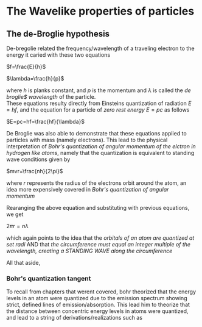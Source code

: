 # The Wavelike properties of particles

## The de-Broglie hypothesis

De-bregolie related the frequency/wavelength of a traveling electron to 
the energy it caried with these two equations

$f=\frac{E}{h}$

$\lambda=\frac{h}{p}$

where $h$ is planks constant, and $p$ is the momentum and $\lambda$ is called the
_de broglie$ wavelength_ of the particle.  
These equations resulty directly from Einsteins quantization of radiation 
$E=hf$, and the equation for a particle of _zero rest energy_ $E=pc$ as follows

$E=pc=hf=\frac{hf}{\lambda}$

De Broglie was also able to demonstrate that these equations applied to
particles with mass (namely electrons). This lead to the physical interpretation
of _Bohr's quantization of angular momentum of the elctron in hydrogen like
atoms_, namely that the quantization is equivalent to standing wave conditions
given by

$mvr=\frac{nh}{2\pi}$

where $r$ represents the radius of the electrons orbit around the atom, an idea
more expensively covered in *Bohr's quantization of angular momentum*

Rearanging the above equation and substituting with previous equations, we get 

$2\pi r=n\lambda$

which again points to the idea that the *orbitals of an atom are quantized at
set radi* AND that *the circumference must equal an integer multiple of the
wavelength, creating a STANDING WAVE along the circumference* 

All that aside, 

### Bohr's quantization tangent
To recall from chapters that werent covered, bohr theorized that the energy
levels in an atom were quantized due to the emission spectrum showing
strict, defined lines of emission/absorption. This lead him to 
theorize that the distance between concentric energy levels in atoms were
quantized, and lead to a string of derivations/realizations such as 






